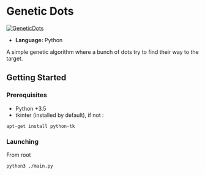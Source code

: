 # Genetic Dots

<a href="https://i.imgur.com/8XlNbmY.mp4"><img src="https//i.imgur.com/8XlNbmY.gif" title="GeneticDots"/></a>

- **Language:** Python

A simple genetic algorithm where a bunch of dots try to find their way to the target.

## Getting Started


### Prerequisites

- Python +3.5
- tkinter (installed by default), if not :

```
apt-get install python-tk
```

### Launching


From root

```
python3 ./main.py
```

